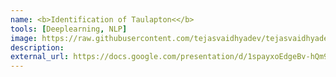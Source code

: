 ```yaml
---
name: <b>Identification of Taulapton<</b> 
tools: [Deeplearning, NLP]
image: https://raw.githubusercontent.com/tejasvaidhyadev/tejasvaidhyadev.github.io/master/_images/cern.png
description: 
external_url: https://docs.google.com/presentation/d/1spayxoEdgeBv-hQm9AwYNew5jwoMAXh0YWaPBj5GpR8/edit
---
```


